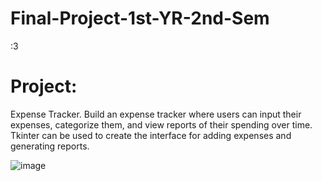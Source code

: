 # Final-Project-1st-YR-2nd-Sem

:3

# Project:
Expense Tracker. Build an expense tracker where users can input their expenses, categorize
them, and view reports of their spending over time. Tkinter can be used to create the interface for adding expenses and generating reports.

![image](https://github.com/ChristianJude23/Final-Project-1st-YR-2nd-Sem/assets/87555304/4b9ed529-5c53-429b-9743-d0ed1e5c5c02)
